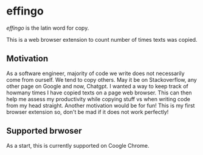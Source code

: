 # effingo
*effingo* is the latin word for copy. 

This is a web browser extension to count number of times texts was copied. 

## Motivation
As a software engineer, majority of code we write does not necessarily come from ourself. We tend to copy others. May it be on Stackoverflow, any other page on Google and now, Chatgpt. 
I wanted a way to keep track of howmany times I have copied texts on a page web browser. This can then help me assess my productivity while copying stuff vs when writing code from my head straight. 
Another motivation would be for fun! This is my first browser extension so, don't be mad if it does not work perfectly! 

## Supported brwoser
As a start, this is currently supported on Coogle Chrome. 


